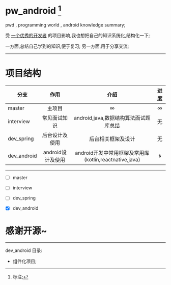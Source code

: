 # pw_android [^1]

pwd , programming world , android knowledge summary;

受 [一个优秀的开发者](https://github.com/JsonChao/Awesome-WanAndroid) 的项目影响,我也想把自己的知识系统化,结构化一下;

一方面,总结自己学到的知识,便于复习; 另一方面,用于分享交流;

-----

# 项目结构

 分支 | 作用 | 介绍 | 进度
 --- | :---: | :---: | :---:
 master | 主项目 | &#8734;| &#8734;
 interview | 常见面试知识 | android,java,数据结构算法面试题库总结| 无
 dev_spring | 后台设计及使用 | 后台相关框架及设计 | 无
 dev_android | android设计及使用 | android开发中常用框架及常用库(kotlin,reactnative,java) | :cyclone:

-----

- [ ] master
- [ ] interview
- [ ] dev_spring
- [x] dev_android




# 感谢开源~


------

dev_android 目录: 

- 组件化项目;



[^1]: 标注;